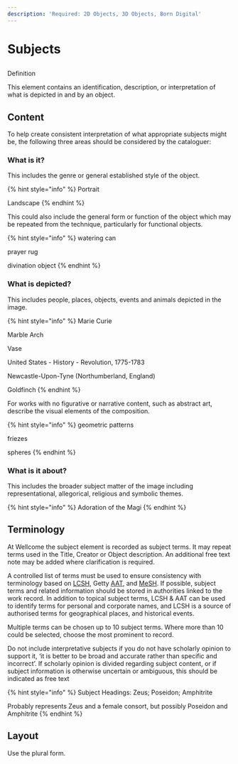 ```yaml
---
description: 'Required: 2D Objects, 3D Objects, Born Digital'
---
```


# Subjects

## Definition

This element contains an identification, description, or interpretation of what is depicted in and by an object.

## Content 

To help create consistent interpretation of what appropriate subjects might be, the following three areas should be considered by the cataloguer:

### What is it?

This includes the genre or general established style of the object. 

{% hint style="info" %}
Portrait

Landscape
{% endhint %}

This could also include the general form or function of the object which may be repeated from the technique, particularly for functional objects.

{% hint style="info" %}
watering can

prayer rug

divination object
{% endhint %}

### **What is depicted?**

This includes people, places, objects, events and animals depicted in the image.

{% hint style="info" %}
Marie Curie

Marble Arch

Vase

United States - History - Revolution, 1775-1783

Newcastle-Upon-Tyne \(Northumberland, England\)

Goldfinch
{% endhint %}

For works with no figurative or narrative content, such as abstract art, describe the visual elements of the composition.

{% hint style="info" %}
geometric patterns

friezes

spheres
{% endhint %}

### What is it about?

This includes the broader subject matter of the image including representational, allegorical, religious and symbolic themes.

{% hint style="info" %}
Adoration of the Magi
{% endhint %}

## Terminology 

At Wellcome the subject element is recorded as subject terms. It may repeat terms used in the Title, Creator or Object description. An additional free text note may be added where clarification is required.

A controlled list of terms must be used to ensure consistency with terminology based on [LCSH](https://authorities.loc.gov/), Getty [AAT](http://www.getty.edu/research/tools/vocabularies/aat), and [MeSH](https://meshb.nlm.nih.gov/search).  If possible, subject terms and related information should be stored in authorities linked to the work record. In addition to topical subject terms, LCSH & AAT can be used to identify terms for personal and corporate names, and LCSH is a source of authorised terms for geographical places, and historical events.

Multiple terms can be chosen up to 10 subject terms. Where more than 10 could be selected, choose the most prominent to record.

Do not include interpretative subjects if you do not have scholarly opinion to support it, ‘it is better to be broad and accurate rather than specific and incorrect’. If scholarly opinion is divided regarding subject content, or if subject information is otherwise uncertain or ambiguous, this should be indicated as free text 

{% hint style="info" %}
Subject Headings: Zeus; Poseidon; Amphitrite

Probably represents Zeus and a female consort, but possibly Poseidon and Amphitrite
{% endhint %}

## Layout

Use the plural form.

